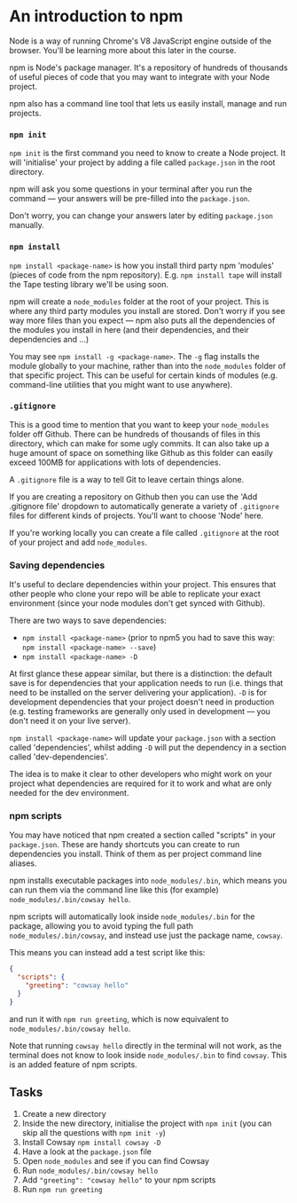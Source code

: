 # An introduction to npm

Node is a way of running Chrome's V8 JavaScript engine outside of the browser. You'll be learning more about this later in the course.

npm is Node's package manager. It's a repository of hundreds of thousands of useful pieces of code that you may want to integrate with your Node project.

npm also has a command line tool that lets us easily install, manage and run projects.

### `npm init`

`npm init` is the first command you need to know to create a Node project. It will 'initialise' your project by adding a file called `package.json` in the root directory.

npm will ask you some questions in your terminal after you run the command — your answers will be pre-filled into the `package.json`.

Don't worry, you can change your answers later by editing `package.json` manually.

### `npm install`

`npm install <package-name>` is how you install third party npm 'modules' (pieces of code from the npm repository). E.g. `npm install tape` will install the Tape testing library we'll be using soon.

npm will create a `node_modules` folder at the root of your project. This is where any third party modules you install are stored. Don't worry if you see way more files than you expect — npm also puts all the dependencies of the modules you install in here (and their dependencies, and their dependencies and ...)

You may see `npm install -g <package-name>`. The `-g` flag installs the module globally to your machine, rather than into the `node_modules` folder of that specific project. This can be useful for certain kinds of modules (e.g. command-line utilities that you might want to use anywhere).

### `.gitignore`

This is a good time to mention that you want to keep your `node_modules` folder off Github. There can be hundreds of thousands of files in this directory, which can make for some ugly commits. It can also take up a huge amount of space on something like Github as this folder can easily exceed 100MB for applications with lots of dependencies.

A `.gitignore` file is a way to tell Git to leave certain things alone.

If you are creating a repository on Github then you can use the 'Add .gitignore file' dropdown to automatically generate a variety of `.gitignore` files for different kinds of projects. You'll want to choose 'Node' here.

If you're working locally you can create a file called `.gitignore` at the root of your project and add `node_modules`.

### Saving dependencies

It's useful to declare dependencies within your project. This ensures that other people who clone your repo will be able to replicate your exact environment (since your node modules don't get synced with Github).

There are two ways to save dependencies:

- `npm install <package-name>` (prior to npm5 you had to save this way: `npm install <package-name> --save`)
- `npm install <package-name> -D`

At first glance these appear similar, but there is a distinction: the default save is for dependencies that your application needs to run (i.e. things that need to be installed on the server delivering your application). `-D` is for development dependencies that your project doesn't need in production (e.g. testing frameworks are generally only used in development — you don't need it on your live server).

`npm install <package-name>` will update your `package.json` with a section called 'dependencies', whilst adding `-D` will put the dependency in a section called 'dev-dependencies'.

The idea is to make it clear to other developers who might work on your project what dependencies are required for it to work and what are only needed for the dev environment.

### npm scripts

You may have noticed that npm created a section called "scripts" in your `package.json`. These are handy shortcuts you can create to run dependencies you install. Think of them as per project command line aliases.

npm installs executable packages into `node_modules/.bin`, which means you can run them via the command line like this (for example) `node_modules/.bin/cowsay hello`. 

npm scripts will automatically look inside `node_modules/.bin` for the package, allowing you to avoid typing the full path `node_modules/.bin/cowsay`, and instead use just the package name, `cowsay`.

This means you can instead add a test script like this:

```json
{
  "scripts": {
    "greeting": "cowsay hello"
  }
}
```

and run it with `npm run greeting`, which is now equivalent to `node_modules/.bin/cowsay hello`.

Note that running `cowsay hello` directly in the terminal will not work, as the terminal does not know to look inside `node_modules/.bin` to find `cowsay`.
This is an added feature of npm scripts.

## Tasks

1. Create a new directory
2. Inside the new directory, initialise the project with `npm init` (you can skip all the questions with `npm init -y`)
3. Install Cowsay `npm install cowsay -D`
4. Have a look at the `package.json` file
5. Open `node_modules` and see if you can find Cowsay
6. Run `node_modules/.bin/cowsay hello`
7. Add `"greeting": "cowsay hello"` to your npm scripts
8. Run `npm run greeting`
